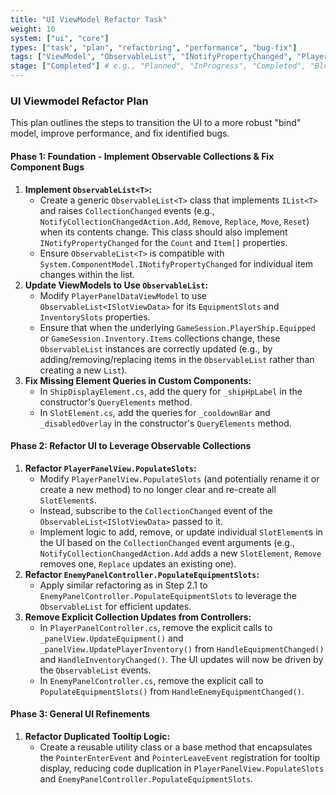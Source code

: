 ```yaml
---
title: "UI ViewModel Refactor Task"
weight: 10
system: ["ui", "core"]
types: ["task", "plan", "refactoring", "performance", "bug-fix"]
tags: ["ViewModel", "ObservableList", "INotifyPropertyChanged", "PlayerPanelDataViewModel", "PlayerPanelView", "EnemyPanelController", "ShipDisplayElement", "SlotElement", "Tooltip"]
stage: ["Completed"] # e.g., "Planned", "InProgress", "Completed", "Blocked"
---
```


### UI Viewmodel Refactor Plan

This plan outlines the steps to transition the UI to a more robust "bind" model, improve performance, and fix identified bugs.

#### Phase 1: Foundation - Implement Observable Collections & Fix Component Bugs

1.  **Implement `ObservableList<T>`:**
    *   Create a generic `ObservableList<T>` class that implements `IList<T>` and raises `CollectionChanged` events (e.g., `NotifyCollectionChangedAction.Add`, `Remove`, `Replace`, `Move`, `Reset`) when its contents change. This class should also implement `INotifyPropertyChanged` for the `Count` and `Item[]` properties.
    *   Ensure `ObservableList<T>` is compatible with `System.ComponentModel.INotifyPropertyChanged` for individual item changes within the list.
2.  **Update ViewModels to Use `ObservableList`:**
    *   Modify `PlayerPanelDataViewModel` to use `ObservableList<ISlotViewData>` for its `EquipmentSlots` and `InventorySlots` properties.
    *   Ensure that when the underlying `GameSession.PlayerShip.Equipped` or `GameSession.Inventory.Items` collections change, these `ObservableList` instances are correctly updated (e.g., by adding/removing/replacing items in the `ObservableList` rather than creating a new `List`).
3.  **Fix Missing Element Queries in Custom Components:**
    *   In `ShipDisplayElement.cs`, add the query for `_shipHpLabel` in the constructor's `QueryElements` method.
    *   In `SlotElement.cs`, add the queries for `_cooldownBar` and `_disabledOverlay` in the constructor's `QueryElements` method.

#### Phase 2: Refactor UI to Leverage Observable Collections

1.  **Refactor `PlayerPanelView.PopulateSlots`:**
    *   Modify `PlayerPanelView.PopulateSlots` (and potentially rename it or create a new method) to no longer clear and re-create all `SlotElement`s.
    *   Instead, subscribe to the `CollectionChanged` event of the `ObservableList<ISlotViewData>` passed to it.
    *   Implement logic to add, remove, or update individual `SlotElement`s in the UI based on the `CollectionChanged` event arguments (e.g., `NotifyCollectionChangedAction.Add` adds a new `SlotElement`, `Remove` removes one, `Replace` updates an existing one).
2.  **Refactor `EnemyPanelController.PopulateEquipmentSlots`:**
    *   Apply similar refactoring as in Step 2.1 to `EnemyPanelController.PopulateEquipmentSlots` to leverage the `ObservableList` for efficient updates.
3.  **Remove Explicit Collection Updates from Controllers:**
    *   In `PlayerPanelController.cs`, remove the explicit calls to `_panelView.UpdateEquipment()` and `_panelView.UpdatePlayerInventory()` from `HandleEquipmentChanged()` and `HandleInventoryChanged()`. The UI updates will now be driven by the `ObservableList` events.
    *   In `EnemyPanelController.cs`, remove the explicit call to `PopulateEquipmentSlots()` from `HandleEnemyEquipmentChanged()`.

#### Phase 3: General UI Refinements

1.  **Refactor Duplicated Tooltip Logic:**
    *   Create a reusable utility class or a base method that encapsulates the `PointerEnterEvent` and `PointerLeaveEvent` registration for tooltip display, reducing code duplication in `PlayerPanelView.PopulateSlots` and `EnemyPanelController.PopulateEquipmentSlots`.
